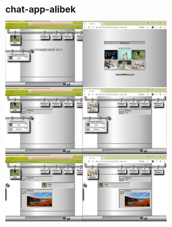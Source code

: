 # chat-app-alibek

![demonstration of the application workflow](https://github.com/AlimAlibek/chat-app-alibek/blob/main/demonstration/chat.png?raw=true)
![demonstration of the application workflow](https://github.com/AlimAlibek/chat-app-alibek/blob/main/demonstration/chat2.png?raw=true)
![demonstration of the application workflow](https://github.com/AlimAlibek/chat-app-alibek/blob/main/demonstration/chat3.png?raw=true)
